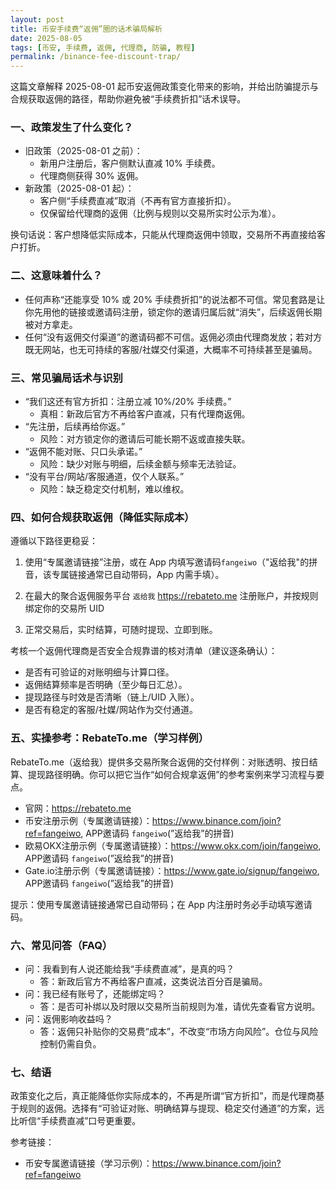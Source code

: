 ```yaml
---
layout: post
title: 币安手续费“返佣”圈的话术骗局解析
date: 2025-08-05
tags: [币安, 手续费, 返佣, 代理商, 防骗, 教程]
permalink: /binance-fee-discount-trap/
---
```


这篇文章解释 2025-08-01 起币安返佣政策变化带来的影响，并给出防骗提示与合规获取返佣的路径，帮助你避免被“手续费折扣”话术误导。

### 一、政策发生了什么变化？
- 旧政策（2025-08-01 之前）：
  - 新用户注册后，客户侧默认直减 10% 手续费。
  - 代理商侧获得 30% 返佣。
- 新政策（2025-08-01 起）：
  - 客户侧“手续费直减”取消（不再有官方直接折扣）。
  - 仅保留给代理商的返佣（比例与规则以交易所实时公示为准）。

换句话说：客户想降低实际成本，只能从代理商返佣中领取，交易所不再直接给客户打折。

### 二、这意味着什么？
- 任何声称“还能享受 10% 或 20% 手续费折扣”的说法都不可信。常见套路是让你先用他的链接或邀请码注册，锁定你的邀请归属后就“消失”，后续返佣长期被对方拿走。
- 任何“没有返佣交付渠道”的邀请码都不可信。返佣必须由代理商发放；若对方既无网站，也无可持续的客服/社媒交付渠道，大概率不可持续甚至是骗局。

### 三、常见骗局话术与识别
- “我们这还有官方折扣：注册立减 10%/20% 手续费。”
  - 真相：新政后官方不再给客户直减，只有代理商返佣。
- “先注册，后续再给你返。”
  - 风险：对方锁定你的邀请后可能长期不返或直接失联。
- “返佣不能对账、只口头承诺。”
  - 风险：缺少对账与明细，后续金额与频率无法验证。
- “没有平台/网站/客服通道，仅个人联系。”
  - 风险：缺乏稳定交付机制，难以维权。

### 四、如何合规获取返佣（降低实际成本）
遵循以下路径更稳妥：

1) 使用“专属邀请链接”注册，或在 App 内填写邀请码`fangeiwo`（"返给我"的拼音，该专属链接通常已自动带码，App 内需手填）。

2) 在最大的聚合返佣服务平台 `返给我` <https://rebateto.me> 注册账户，并按规则绑定你的交易所 UID

3) 正常交易后，实时结算，可随时提现、立即到账。

考核一个返佣代理商是否安全合规靠谱的核对清单（建议逐条确认）：
- 是否有可验证的对账明细与计算口径。
- 返佣结算频率是否明确（至少每日汇总）。
- 提现路径与时效是否清晰（链上/UID 入账）。
- 是否有稳定的客服/社媒/网站作为交付通道。

### 五、实操参考：RebateTo.me（学习样例）
RebateTo.me（返给我）提供多交易所聚合返佣的交付样例：对账透明、按日结算、提现路径明确。你可以把它当作“如何合规拿返佣”的参考案例来学习流程与要点。

- 官网：<https://rebateto.me>
- 币安注册示例（专属邀请链接）：<https://www.binance.com/join?ref=fangeiwo>, APP邀请码 `fangeiwo`(”返给我”的拼音)
- 欧易OKX注册示例（专属邀请链接）：<https://www.okx.com/join/fangeiwo>, APP邀请码 `fangeiwo`(”返给我”的拼音)
- Gate.io注册示例（专属邀请链接）：<https://www.gate.io/signup/fangeiwo>, APP邀请码 `fangeiwo`(”返给我”的拼音)

提示：使用专属邀请链接通常已自动带码；在 App 内注册时务必手动填写邀请码。

### 六、常见问答（FAQ）
- 问：我看到有人说还能给我“手续费直减”，是真的吗？
  - 答：新政后官方不再给客户直减，这类说法百分百是骗局。
- 问：我已经有账号了，还能绑定吗？
  - 答：是否可补绑以及时限以交易所当前规则为准，请优先查看官方说明。
- 问：返佣影响收益吗？
  - 答：返佣只补贴你的交易费“成本”，不改变“市场方向风险”。仓位与风险控制仍需自负。

### 七、结语
政策变化之后，真正能降低你实际成本的，不再是所谓“官方折扣”，而是代理商基于规则的返佣。选择有“可验证对账、明确结算与提现、稳定交付通道”的方案，远比听信“手续费直减”口号更重要。

参考链接：
- 币安专属邀请链接（学习示例）：<https://www.binance.com/join?ref=fangeiwo>


